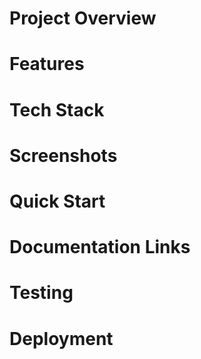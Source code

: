 # Project Overview 

# Features

# Tech Stack

# Screenshots

# Quick Start

# Documentation Links

# Testing

# Deployment
